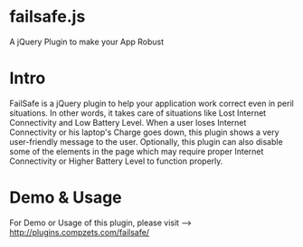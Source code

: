 failsafe.js
===========

A jQuery Plugin to make your App Robust

Intro
=====
FailSafe is a jQuery plugin to help your application work correct even in peril situations. In other words, it takes care of situations like Lost Internet Connectivity and Low Battery Level. When a user loses Internet Connectivity or his laptop's Charge goes down, this plugin shows a very user-friendly message to the user. Optionally, this plugin can also disable some of the elements in the page which may require proper Internet Connectivity or Higher Battery Level to function properly.


Demo & Usage
============

For Demo or Usage of this plugin, please visit --> http://plugins.compzets.com/failsafe/
